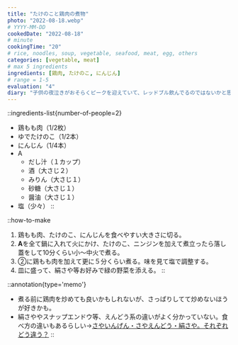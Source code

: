 ```yaml
---
title: "たけのこと鶏肉の煮物"
photo: "2022-08-18.webp"
# YYYY-MM-DD
cookedDate: "2022-08-18"
# minute
cookingTime: "20"
# rice, noodles, soup, vegetable, seafood, meat, egg, others
categories: [vegetable, meat]
# max 5 ingredients
ingredients: [鶏肉, たけのこ, にんじん]
# range = 1-5
evaluation: "4"
diary: "子供の夜泣きがおそらくピークを迎えていて、レッドブル飲んでるのではないかと思うほどタフです。成長の証と思って頑張っていきたいですが、親にも翼がほしいです。"
---
```


::ingredients-list{number-of-people=2}
- 鶏もも肉（1/2枚）
- ゆでたけのこ（1/2本）
- にんじん（1/4本）
- A
  - だし汁（１カップ）
  - 酒（大さじ２）
  - みりん（大さじ１）
  - 砂糖（大さじ１）
  - 醤油（大さじ１）
- 塩（少々）
::

::how-to-make
1. 鶏もも肉、たけのこ、にんじんを食べやすい大きさに切る。
2. **A**を全て鍋に入れて火にかけ、たけのこ、ニンジンを加えて煮立ったら落し蓋をして10分くらい小～中火で煮る。
3. ②に鶏もも肉を加えて更に５分くらい煮る。味を見て塩で調整する。
4. 皿に盛って、絹さや等お好みで緑の野菜を添える。
::

::annotation{type='memo'}
- 煮る前に鶏肉を炒めても良いかもしれないが、さっぱりしてて炒めないほうが好きかも。
- 絹さややスナップエンドウ等、えんどう系の違いがよく分かっていない。食べ方の違いもあるらしい→[さやいんげん・さやえんどう・絹さや。それぞれどう違う？](https://www.olive-hitomawashi.com/column/2018/12/post-3196.html#:~:text=%E5%90%8D%E7%A7%B0%E3%81%AB%22%E3%81%95%E3%82%84%22%E3%81%8C%E3%81%A4%E3%81%84%E3%81%A6,%E7%A8%AE%E3%81%8C%E3%81%95%E3%82%84%E3%81%84%E3%82%93%E3%81%92%E3%82%93%E3%81%AA%E3%81%AE%E3%81%A0%E3%80%82)
::
